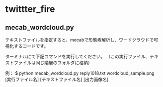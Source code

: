 # twittter_fire

## mecab_wordcloud.py

テキストファイルを指定すると、mecabで形態素解析し、ワードクラウドで可視化するコードです。

ターミナルにて下記コマンドを実行してください。
（この実行ファイル、テキストファイルは同じ階層のフォルダに格納）

例：
$ python mecab_wordcloud.py reply1018.txt wordcloud_sample.png<br>
[実行ファイル名] [テキストファイル名] [出力画像名]
